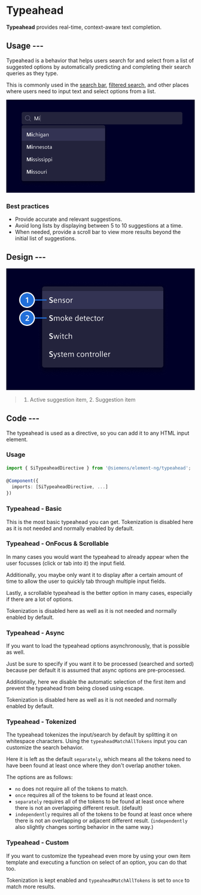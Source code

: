 # Typeahead

**Typeahead** provides real-time, context-aware text completion.

## Usage ---

Typeahead is a behavior that helps users search for and select from a list of
suggested options by automatically predicting and completing their search
queries as they type.

This is commonly used in the [search bar](../sorting-filtering/search-bar.md),
[filtered search](../sorting-filtering/filtered-search.md), and other places
where users need to input text and select options from a list.

![Typeahead](images/typeahead.png)

### Best practices

- Provide accurate and relevant suggestions.
- Avoid long lists by displaying between 5 to 10 suggestions at a time.
- When needed, provide a scroll bar to view more results beyond the initial
  list of suggestions.

## Design ---

![Typeahead elements](images/typeahead-elements.png)

> 1. Active suggestion item, 2. Suggestion item

## Code ---

The typeahead is used as a directive, so you can add it to any HTML input element.

### Usage

```ts
import { SiTypeaheadDirective } from '@siemens/element-ng/typeahead';

@Component({
  imports: [SiTypeaheadDirective, ...]
})
```

### Typeahead - Basic

This is the most basic typeahead you can get.
Tokenization is disabled here as it is not needed and normally enabled by default.

<si-docs-component example="si-typeahead/si-typeahead-basic" height="300"></si-docs-component>

### Typeahead - OnFocus & Scrollable

In many cases you would want the typeahead to already appear when the user focusses (click or tab into it) the input field.

Additionally, you maybe only want it to display after a certain amount of time
to allow the user to quickly tab through multiple input fields.

Lastly, a scrollable typeahead is the better option in many cases, especially if there are a lot of options.

Tokenization is disabled here as well as it is not needed and normally enabled by default.

<si-docs-component example="si-typeahead/si-typeahead-onfocus-scrollable" height="300"></si-docs-component>

### Typeahead - Async

If you want to load the typeahead options asynchronously, that is possible as well.

Just be sure to specify if you want it to be processed (searched and sorted)
because per default it is assumed that async options are pre-processed.

Additionally, here we disable the automatic selection of the first item
and prevent the typeahead from being closed using escape.

Tokenization is disabled here as well as it is not needed and normally enabled by default.

<si-docs-component example="si-typeahead/si-typeahead-async" height="300"></si-docs-component>

### Typeahead - Tokenized

The typeahead tokenizes the input/search by default by splitting it on whitespace characters.
Using the `typeaheadMatchAllTokens` input you can customize the search behavior.

Here it is left as the default `separately`, which means all the tokens need to have been found at least once where they don't overlap another token.

The options are as follows:

- `no` does not require all of the tokens to match.
- `once` requires all of the tokens to be found at least once.
- `separately` requires all of the tokens to be found at least once where there is not an overlapping different result. (default)
- `independently` requires all of the  tokens to be found at least once
where there is not an overlapping or adjacent different result.
(`independently` also slightly changes sorting behavior in the same way.)

<si-docs-component example="si-typeahead/si-typeahead-tokenized" height="300"></si-docs-component>

### Typeahead - Custom

If you want to customize the typeahead even more by using your own item template
and executing a function on select of an option, you can do that too.

Tokenization is kept enabled and `typeaheadMatchAllTokens` is set to `once` to match more results.

<si-docs-component example="si-typeahead/si-typeahead-custom" height="300"></si-docs-component>

<si-docs-api directive="SiTypeaheadDirective"></si-docs-api>

<si-docs-types></si-docs-types>
